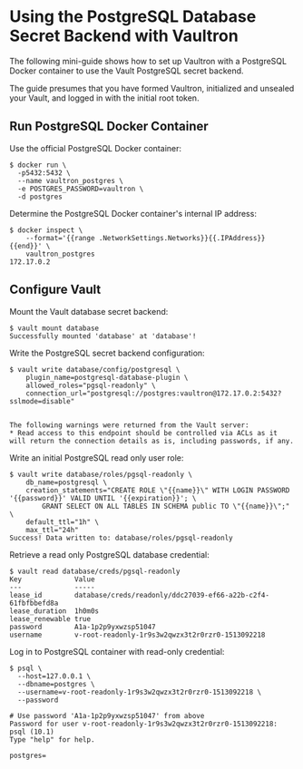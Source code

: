 # Using the PostgreSQL Database Secret Backend with Vaultron

The following mini-guide shows how to set up Vaultron with a PostgreSQL Docker
container to use the Vault PostgreSQL secret backend.

The guide presumes that you have formed Vaultron, initialized and unsealed
your Vault, and logged in with the initial root token.


## Run PostgreSQL Docker Container

Use the official PostgreSQL Docker container:

```
$ docker run \
  -p5432:5432 \
  --name vaultron_postgres \
  -e POSTGRES_PASSWORD=vaultron \
  -d postgres
```

Determine the PostgreSQL Docker container's internal IP address:

```
$ docker inspect \
    --format='{{range .NetworkSettings.Networks}}{{.IPAddress}}{{end}}' \
    vaultron_postgres
172.17.0.2
```

## Configure Vault

Mount the Vault database secret backend:

```
$ vault mount database
Successfully mounted 'database' at 'database'!
```

Write the PostgreSQL secret backend configuration:

```
$ vault write database/config/postgresql \
    plugin_name=postgresql-database-plugin \
    allowed_roles="pgsql-readonly" \
    connection_url="postgresql://postgres:vaultron@172.17.0.2:5432?sslmode=disable"


The following warnings were returned from the Vault server:
* Read access to this endpoint should be controlled via ACLs as it will return the connection details as is, including passwords, if any.
```

Write an initial PostgreSQL read only user role:

```
$ vault write database/roles/pgsql-readonly \
    db_name=postgresql \
    creation_statements="CREATE ROLE \"{{name}}\" WITH LOGIN PASSWORD '{{password}}' VALID UNTIL '{{expiration}}'; \
        GRANT SELECT ON ALL TABLES IN SCHEMA public TO \"{{name}}\";" \
    default_ttl="1h" \
    max_ttl="24h"
Success! Data written to: database/roles/pgsql-readonly
```

Retrieve a read only PostgreSQL database credential:

```
$ vault read database/creds/pgsql-readonly
Key             Value
---             -----
lease_id        database/creds/readonly/ddc27039-ef66-a22b-c2f4-61fbfbbefd8a
lease_duration  1h0m0s
lease_renewable true
password        A1a-1p2p9yxwzsp51047
username        v-root-readonly-1r9s3w2qwzx3t2r0rzr0-1513092218
```

Log in to PostgreSQL container with read-only credential:

```
$ psql \
  --host=127.0.0.1 \
  --dbname=postgres \
  --username=v-root-readonly-1r9s3w2qwzx3t2r0rzr0-1513092218 \
  --password

# Use password 'A1a-1p2p9yxwzsp51047' from above
Password for user v-root-readonly-1r9s3w2qwzx3t2r0rzr0-1513092218:
psql (10.1)
Type "help" for help.

postgres=
```
